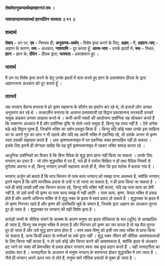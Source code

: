 #### तेषामेवानुकम्पार्थमहमज्ञानजं तमः ।
#### नाशयाम्यात्मभावस्थो ज्ञानदीपेन भास्वता ॥ ११ ॥

### शब्दार्थ

**तेषाम्** – उन पर; **एव** – निश्चय ही; **अनुकम्पा-अर्थम्** – विशेष कृपा करने के लिए; **अहम्** – मैं; **अज्ञान-जम्** – अज्ञान के कारण; **तमः** – अंधकार; **नाशयामि** – दूर करता हूँ; **आत्म-भाव** – उनके हृदयों में; **स्थः** – स्थित; **ज्ञान** – ज्ञान के; **दीपेन** – दीपक द्वारा; **भास्वता** – प्रकाशमान हुए ।

### भावार्थ

मैं उन पर विशेष कृपा करने के हेतु उनके हृदयों में वास करते हुए ज्ञान के प्रकाशमान दीपक के द्वारा अज्ञानजन्य अंधकार को दूर करता हूँ ।

### तात्पर्य

जब भगवान् चैतन्य बनारस में हरे कृष्ण महामन्त्र के कीर्तन का प्रवर्तन कर रहे थे, तो हजारों लोग उनका अनुसरण कर रहे थे । तत्कालीन बनारस के अत्यन्त प्रभावशाली एवं विद्वान प्रकाशानन्द सरस्वती उनको भावुक कहकर उनका उपहास करते थे । कभी-कभी भक्तों की आलोचना दार्शनिक यह सोचकर करते हैं कि भक्तगण अंधकार में हैं और दार्शनिक दृष्टि से भोले-भाले भावुक हैं, किन्तु यह तथ्य नहीं है । ऐसे अनेक बड़े-बड़े विद्वान पुरुष हैं, जिन्होंने भक्ति का दर्शन प्रस्तुत किया है । किन्तु यदि कोई भक्त उनके इस साहित्य का या अपने गुरु का लाभ न भी उठाये और यदि वह अपनी भक्ति में एकनिष्ठ रहे, तो उसके अन्तर से कृष्ण स्वयं उसकी सहायता करते हैं । अतः कृष्णभावनामृत में रत एकनिष्ठ भक्त ज्ञानरहित नहीं हो सकता । इसके लिए इतनी ही योग्यता चाहिए कि वह पूर्ण कृष्णभावनामृत में रहकर भक्ति सम्पन्न करता रहे ।

आधुनिक दार्शनिकों का विचार है कि बिना विवेक के शुद्ध ज्ञान प्राप्त नहीं किया जा सकता । उनके लिए भगवान् का उत्तर है - जो लोग शुद्धभक्ति में रत हैं, भले ही वे पर्याप्त शिक्षित न हों तथा वैदिक नियमों से पूर्णतया अवगत न हों, किन्तु भगवान् उनकी सहायता करते ही हैं, जैसा कि इस श्लोक में बताया गया है ।

भगवान् अर्जुन को बताते हैं कि मात्र चिन्तन से परम सत्य भगवान् को समझ पाना असम्भव है, क्योंकि भगवान् इतने महान हैं कि कोरे मानसिक प्रयास से उन्हें न तो जाना जा सकता है, न ही प्राप्त किया जा सकता है । भले ही कोई लाखों वर्षों तक चिन्तन करता रहे, किन्तु यदि भक्ति नहीं करता, यदि वह परम सत्य का प्रेमी नहीं है, तो उसे कभी भी कृष्ण या परम सत्य समझ में नहीं आएँगे । परम सत्य, कृष्ण, केवल भक्ति से प्रसन्न होते हैं और अपनी अचिन्त्य शक्ति से वे शुद्ध भक्त के हृदय में स्वयं प्रकट हो सकते हैं । शुद्धभक्त के हृदय में तो कृष्ण निरन्तर रहते हैं और कृष्ण की उपस्थिति सूर्य के समान है, जिसके द्वारा अज्ञान का अंधकार तुरन्त दूर हो जाता है । शुद्धभक्त पर भगवान् की यही विशेष कृपा है ।

करोड़ों जन्मों के भौतिक संसर्ग के कल्मष के कारण मनुष्य का हृदय भौतिकता के मल (धूलि) से आच्छादित हो जाता है, किन्तु जब मनुष्य भक्ति में लगता है और निरन्तर हरे कृष्ण का जप करता है तो यह मैल तुरन्त दूर हो जाता है और उसे शुद्ध ज्ञान प्राप्त होता है । परम लक्ष्य विष्णु को इसी जप तथा भक्ति से प्राप्त किया जा सकता है, अन्य किसी प्रकार के मनोधर्म या तर्क द्वारा नहीं । शुद्ध भक्त जीवन की भौतिक आवश्यकताओं के लिए चिन्ता नहीं करता है, न तो उसे कोई और चिन्ता करने की आवश्यकता है, क्योंकि हृदय से अंधकार हट जाने पर भक्त की प्रेमाभक्ति से प्रसन्न होकर भगवान् स्वतः सब कुछ प्रदान करते हैं । यही भगवद्गीता का उपदेश-सार है । भगवद्गीता के अध्ययन से मनुष्य भगवान् के शरणागत होकर शुद्धभक्ति में लग जाता है । जैसे ही भगवान् अपने ऊपर भार ले लेते हैं, मनुष्य सारे भौतिक प्रयासों से मुक्त हो जाता है ।